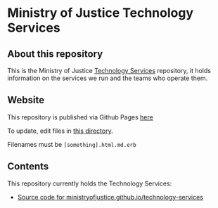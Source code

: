 # Ministry of Justice Technology Services

## About this repository
This is the Ministry of Justice [Technology Services](https://ministryofjustice.github.io/technology-services) repository, it holds information on the services we run and the teams who operate them.
## Website

This repository is published via Github Pages [here](https://ministryofjustice.github.io/technology-services/#technology-services)

To update, edit files in [this directory](https://github.com/ministryofjustice/technology-services/tree/main/source).

Filenames must be `[something].html.md.erb`
## Contents

This repository currently holds the Technology Services:
- [Source code for ministryofjustice.github.io/technology-services](source)

